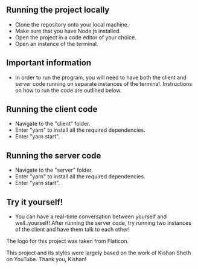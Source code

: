 ## Running the project locally 
- Clone the repository onto your local machine.
- Make sure that you have Node.js installed. 
- Open the project in a code editor of your choice.
- Open an instance of the terminal.

## Important information 
- In order to run the program, you will need to have both the client and server code running on separate instances of the terminal. Instructions on how to run the code are outlined below. 

## Running the client code
- Navigate to the "client" folder.
- Enter "yarn" to install all the required dependencies. 
- Enter "yarn start". 

## Running the server code
- Navigate to the "server" folder.
- Enter "yarn" to install all the required dependencies. 
- Enter "yarn start".

## Try it yourself! 
- You can have a real-time conversation between yourself and well..yourself! After running the server code, try running two instances of the client and have them talk to each other! 

The logo for this project was taken from Flaticon. 

This project and its styles were largely based on the work of Kishan Sheth on YouTube. Thank you, Kishan! 
